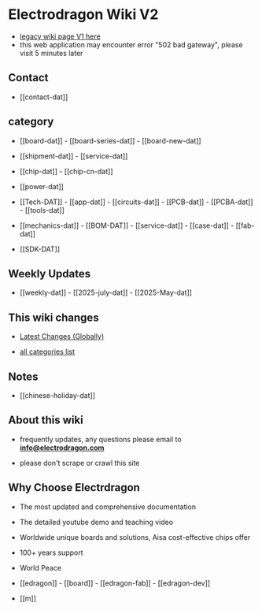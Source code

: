 
# Electrodragon Wiki V2 

- [legacy wiki page V1 here ](https://w.electrodragon.com)
- this web application may encounter error "502 bad gateway", please visit 5 minutes later


## Contact 

- [[contact-dat]] 

## category 

- [[board-dat]] - [[board-series-dat]] - [[board-new-dat]]

- [[shipment-dat]] - [[service-dat]]

- [[chip-dat]] - [[chip-cn-dat]]

- [[power-dat]]
  
- [[Tech-DAT]] - [[app-dat]] - [[circuits-dat]] - [[PCB-dat]] - [[PCBA-dat]] - [[tools-dat]]
  
- [[mechanics-dat]] - [[BOM-DAT]] - [[service-dat]] - [[case-dat]] - [[fab-dat]] 

- [[SDK-DAT]]

## Weekly Updates 

- [[weekly-dat]] - [[2025-july-dat]] - [[2025-May-dat]]

## This wiki changes

- [Latest Changes (Globally)](https://w2.electrodragon.com/gollum/latest_changes)

- [all categories list](https://w2.electrodragon.com/gollum/overview)

## Notes 

- [[chinese-holiday-dat]]

## About this wiki 

- frequently updates, any questions please email to **info@electrodragon.com**

- please don't scrape or crawl this site



## Why Choose Electrdragon 

- The most updated and comprehensive documentation 
- The detailed youtube demo and teaching video 
- Worldwide unique boards and solutions, Aisa cost-effective chips offer 
- 100+ years support
- World Peace


- [[edragon]] - [[board]] - [[edragon-fab]] - [[edragon-dev]] 

- [[m]]

